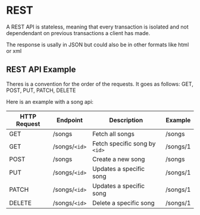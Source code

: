 # REST

A REST API is stateless, meaning that every transaction is isolated and not dependendant on previous transactions a client has made.

The response is usally in JSON but could also be in other formats like html or xml


## REST API Example

Theres is a convention for the order of the requests.
It goes as follows: GET, POST, PUT, PATCH, DELETE

Here is an example with a song api:

|HTTP Request   |Endpoint   |Description  |Example|
|---|---|---|---|
|GET   |/songs   |Fetch all songs   |/songs|
|GET   |/songs/`<id>`   |Fetch specific song by `<id>`|/songs/1|
|POST   |/songs   |Create a new song   |/songs|
|PUT   |/songs/`<id>`   |Updates a specific song  |/songs/1|
|PATCH |/songs/`<id>`   |Updates a specific song  |/songs/1|
|DELETE   |/songs/`<id>`   |Delete a specific song  |/songs/1|